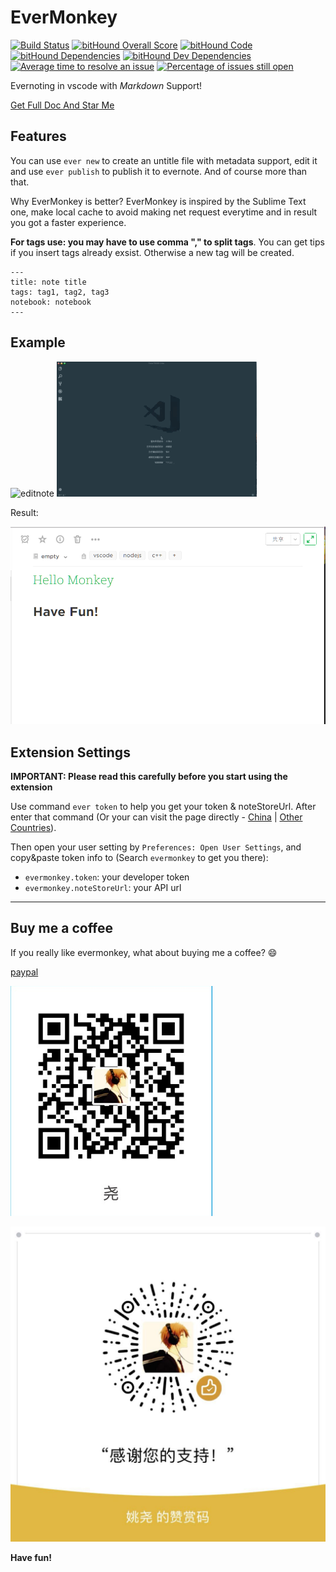 # EverMonkey

[![Build Status](https://travis-ci.org/michalyao/evermonkey.svg?branch=master)](https://travis-ci.org/michalyao/evermonkey)
[![bitHound Overall Score](https://www.bithound.io/github/michalyao/evermonkey/badges/score.svg)](https://www.bithound.io/github/michalyao/evermonkey)
[![bitHound Code](https://www.bithound.io/github/michalyao/evermonkey/badges/code.svg)](https://www.bithound.io/github/michalyao/evermonkey)
[![bitHound Dependencies](https://www.bithound.io/github/michalyao/evermonkey/badges/dependencies.svg)](https://www.bithound.io/github/michalyao/evermonkey/master/dependencies/npm)
[![bitHound Dev Dependencies](https://www.bithound.io/github/michalyao/evermonkey/badges/devDependencies.svg)](https://www.bithound.io/github/michalyao/evermonkey/master/dependencies/npm)
[![Average time to resolve an issue](http://isitmaintained.com/badge/resolution/michalyao/evermonkey.svg)](http://isitmaintained.com/project/michalyao/evermonkey "Average time to resolve an issue")
[![Percentage of issues still open](http://isitmaintained.com/badge/open/michalyao/evermonkey.svg)](http://isitmaintained.com/project/michalyao/evermonkey "Percentage of issues still open")


Evernoting in vscode with *Markdown* Support!


[Get Full Doc And Star Me](http://monkey.yoryor.top)

## Features

You can use `ever new` to create an untitle file with metadata support, edit it and use `ever publish` to publish it to evernote. And of course more than that.

Why EverMonkey is better? EverMonkey is inspired by the Sublime Text one, make local cache to avoid making net request everytime and in result
you got a faster experience.


**For tags use: you may have to use comma "," to split tags**. You can get tips if you insert tags already exsist. Otherwise a new tag will be created.

```
---
title: note title
tags: tag1, tag2, tag3
notebook: notebook
---
```


## Example
![editnote](assets/editnote.gif)
![veiwnote](assets/viewnote.gif)

Result:

![result](assets/result.jpg)

## Extension Settings

**IMPORTANT: Please read this carefully before you start using the extension**

Use command `ever token` to help you get your token & noteStoreUrl. After enter that command (Or your can visit the page directly - [China](https://app.yinxiang.com/api/DeveloperToken.action) | [Other Countries](https://www.evernote.com/api/DeveloperToken.action)).

Then open your user setting by `Preferences: Open User Settings`, and copy&paste token info to (Search `evermonkey` to get you there):

* `evermonkey.token`: your developer token
* `evermonkey.noteStoreUrl`: your API url


-----------------------------------------------------------------------------------------------------------

## Buy me a coffee

If you really like evermonkey, what about buying me a coffee? :smile:

[paypal](https://paypal.me/Michalyao)

![支付宝](assets/alipay.png)

![微信](assets/wechatpay.jpeg)

**Have fun!**

